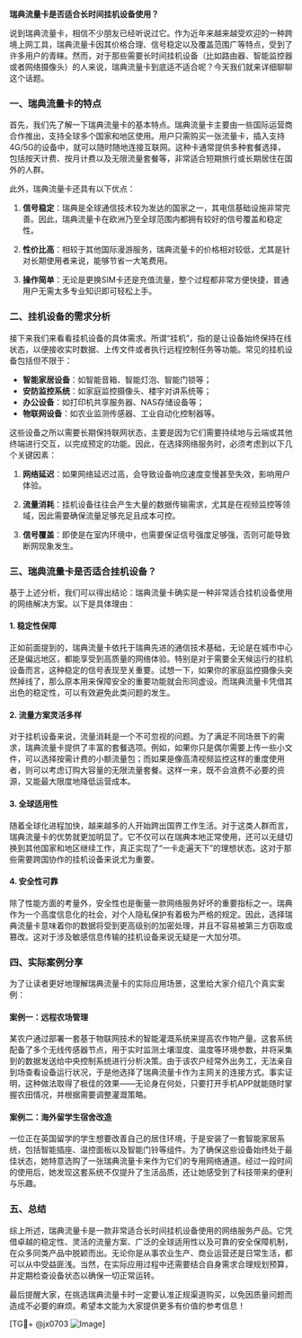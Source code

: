 **瑞典流量卡是否适合长时间挂机设备使用？**

说到瑞典流量卡，相信不少朋友已经听说过它。作为近年来越来越受欢迎的一种跨境上网工具，瑞典流量卡因其价格合理、信号稳定以及覆盖范围广等特点，受到了许多用户的青睐。然而，对于那些需要长时间挂机设备（比如路由器、智能监控器或者网络摄像头）的人来说，瑞典流量卡到底适不适合呢？今天我们就来详细聊聊这个话题。

### 一、瑞典流量卡的特点

首先，我们先了解一下瑞典流量卡的基本特点。瑞典流量卡主要由一些国际运营商合作推出，支持全球多个国家和地区使用。用户只需购买一张流量卡，插入支持4G/5G的设备中，就可以随时随地连接互联网。这种卡通常提供多种套餐选择，包括按天计费、按月计费以及无限流量套餐等，非常适合短期旅行或长期居住在国外的人群。

此外，瑞典流量卡还具有以下优点：

1. **信号稳定**：瑞典是全球通信技术较为发达的国家之一，其电信基础设施非常完善。因此，瑞典流量卡在欧洲乃至全球范围内都拥有较好的信号覆盖和稳定性。
   
2. **性价比高**：相较于其他国际漫游服务，瑞典流量卡的价格相对较低，尤其是针对长期使用者来说，能够节省一大笔费用。
   
3. **操作简单**：无论是更换SIM卡还是充值流量，整个过程都非常方便快捷，普通用户无需太多专业知识即可轻松上手。

### 二、挂机设备的需求分析

接下来我们来看看挂机设备的具体需求。所谓“挂机”，指的是让设备始终保持在线状态，以便接收实时数据、上传文件或者执行远程控制任务等功能。常见的挂机设备包括但不限于：
- **智能家居设备**：如智能音箱、智能灯泡、智能门锁等；
- **安防监控系统**：如家庭监控摄像头、楼宇对讲系统等；
- **办公设备**：如打印机共享服务器、NAS存储设备等；
- **物联网设备**：如农业监测传感器、工业自动化控制器等。

这些设备之所以需要长期保持联网状态，主要是因为它们需要持续地与云端或其他终端进行交互，以完成预定的功能。因此，在选择网络服务时，必须考虑到以下几个关键因素：

1. **网络延迟**：如果网络延迟过高，会导致设备响应速度变慢甚至失效，影响用户体验。
   
2. **流量消耗**：挂机设备往往会产生大量的数据传输需求，尤其是在视频监控等领域，因此需要确保流量足够充足且成本可控。
   
3. **信号覆盖**：即使是在室内环境中，也需要保证信号强度足够强，否则可能导致断网现象发生。

### 三、瑞典流量卡是否适合挂机设备？

基于上述分析，我们可以得出结论：瑞典流量卡确实是一种非常适合挂机设备使用的网络解决方案。以下是具体理由：

#### 1. 稳定性保障
正如前面提到的，瑞典流量卡依托于瑞典先进的通信技术基础，无论是在城市中心还是偏远地区，都能享受到高质量的网络体验。特别是对于需要全天候运行的挂机设备而言，这种稳定的信号表现至关重要。试想一下，如果你的家庭监控摄像头突然掉线了，那么原本用来保障安全的重要功能就会形同虚设。而瑞典流量卡凭借其出色的稳定性，可以有效避免此类问题的发生。

#### 2. 流量方案灵活多样
对于挂机设备来说，流量消耗是一个不可忽视的问题。为了满足不同场景下的需求，瑞典流量卡提供了丰富的套餐选项。例如，如果你只是偶尔需要上传一些小文件，可以选择按需计费的小额流量包；而如果是像高清视频监控这样的重度使用者，则可以考虑订购大容量的无限流量套餐。这样一来，既不会浪费不必要的资源，又能最大限度地降低运营成本。

#### 3. 全球适用性
随着全球化进程加快，越来越多的人开始跨出国界工作生活。对于这类人群而言，瑞典流量卡的优势就更加明显了。它不仅可以在瑞典本地正常使用，还可以无缝切换到其他国家和地区继续工作，真正实现了“一卡走遍天下”的理想状态。这对于那些需要跨国协作的挂机设备来说尤为重要。

#### 4. 安全性可靠
除了性能方面的考量外，安全性也是衡量一款网络服务好坏的重要指标之一。瑞典作为一个高度信息化的社会，对个人隐私保护有着极为严格的规定。因此，选择瑞典流量卡意味着你的数据将受到更高级别的加密处理，并且不容易被第三方窃取或篡改。这对于涉及敏感信息传输的挂机设备来说无疑是一大加分项。

### 四、实际案例分享

为了让读者更好地理解瑞典流量卡的实际应用场景，这里给大家介绍几个真实案例：

#### 案例一：远程农场管理
某农户通过部署一套基于物联网技术的智能灌溉系统来提高农作物产量。这套系统配备了多个无线传感器节点，用于实时监测土壤湿度、温度等环境参数，并将采集到的数据发送给中央控制系统进行分析决策。由于该农户经常外出务工，无法亲自到场查看设备运行状况，于是他选择了瑞典流量卡作为主网关的连接方式。事实证明，这种做法取得了极佳的效果——无论身在何处，只要打开手机APP就能随时掌握农田情况，并根据需要调整灌溉策略。

#### 案例二：海外留学生宿舍改造
一位正在英国留学的学生想要改善自己的居住环境，于是安装了一套智能家居系统，包括智能插座、温控面板以及智能门铃等组件。为了确保这些设备始终处于最佳状态，她特意选购了一张瑞典流量卡来作为它们的专用网络通道。经过一段时间的使用后，她发现这套系统不仅提升了生活品质，还让她感受到了科技带来的便利与乐趣。

### 五、总结

综上所述，瑞典流量卡是一款非常适合长时间挂机设备使用的网络服务产品。它凭借卓越的稳定性、灵活的流量方案、广泛的全球适用性以及可靠的安全保障机制，在众多同类产品中脱颖而出。无论你是从事农业生产、商业运营还是日常生活，都可以从中受益匪浅。当然，在实际应用过程中还需要结合自身需求合理规划预算，并定期检查设备状态以确保一切正常运转。

最后提醒大家，在挑选瑞典流量卡时一定要认准正规渠道购买，以免因质量问题而造成不必要的麻烦。希望本文能为大家提供更多有价值的参考信息！

[TG💪+ @jx0703 ![Image](https://github.com/user-attachments/assets/dbca1d08-cadb-493c-b0ec-ad6f7a83f270)]